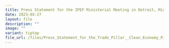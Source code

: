 ```yaml
---
title: Press Statement for the IPEF Ministerial Meeting in Detroit, Michigan
date: 2023-05-27
layout: file
description: ""
image: ""
variant: tiptap
file_url: /files/Press_Statement_for_the_Trade_Pillar__Clean_Economy_Pillar__and_Fair_Economy_Pillar.pdf
---
```

